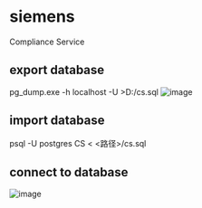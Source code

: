 # siemens
Compliance Service

## export database
pg_dump.exe -h localhost -U <user name> <database name>>D:/cs.sql
![image](https://user-images.githubusercontent.com/106481991/173724955-9d5c68ee-ceeb-4807-828d-67d4bbf8a7d3.png)

## import database
psql -U postgres CS < <路径>/cs.sql

## connect to database
![image](https://user-images.githubusercontent.com/106481991/173718329-21861102-a84b-4109-a4dd-6b015baa1b6b.png)

